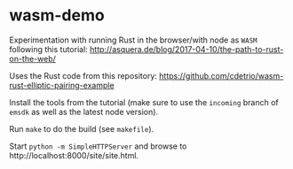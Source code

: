 # wasm-demo

Experimentation with running Rust in the browser/with node as ``WASM`` following this tutorial:
http://asquera.de/blog/2017-04-10/the-path-to-rust-on-the-web/

Uses the Rust code from this repository:
https://github.com/cdetrio/wasm-rust-elliptic-pairing-example


Install the tools from the tutorial (make sure to use the ``incoming`` branch of ``emsdk`` as well
as the latest node version).

Run ``make`` to do the build (see ``makefile``).

Start ``python -m SimpleHTTPServer`` and browse to http://localhost:8000/site/site.html.

 

